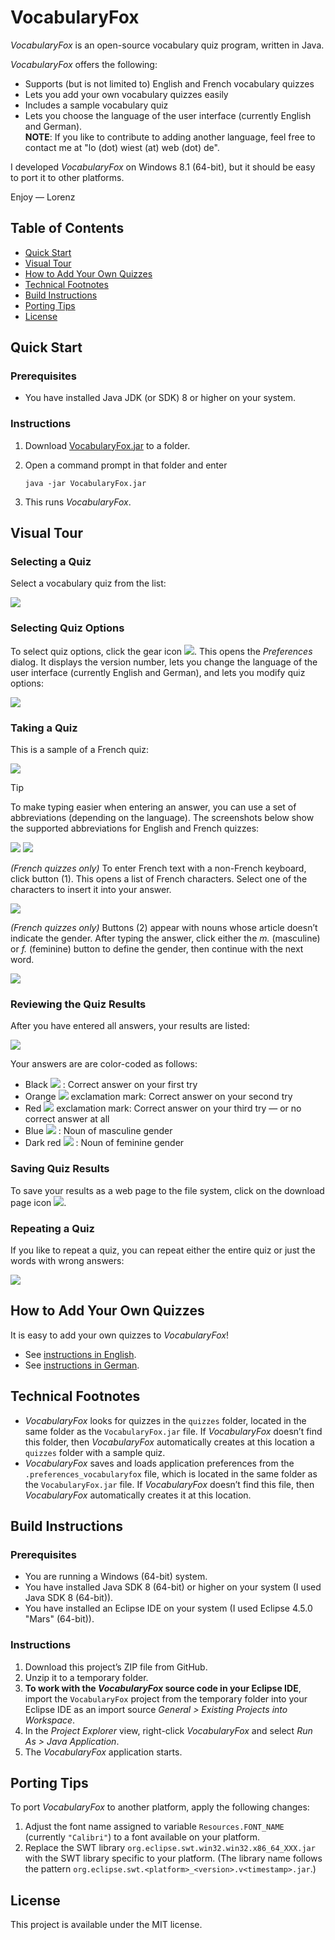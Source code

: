 # VocabularyFox

_VocabularyFox_ is an open-source vocabulary quiz program, written in Java.

_VocabularyFox_ offers the following:
* Supports (but is not limited to) English and French vocabulary quizzes
* Lets you add your own vocabulary quizzes easily
* Includes a sample vocabulary quiz
* Lets you choose the language of the user interface (currently English and German).  
**NOTE**: If you like to contribute to adding another language, feel free to contact me at "lo (dot) wiest (at) web (dot) de".

I developed _VocabularyFox_ on Windows 8.1 (64-bit), but it should be easy to port it to other platforms.

Enjoy &mdash; Lorenz

## Table of Contents

* [Quick Start](#quick-start)
* [Visual Tour](#visual-tour)
* [How to Add Your Own Quizzes](#how-to-add-your-own-quizzes)
* [Technical Footnotes](#technical-footnotes)
* [Build Instructions](#build-instructions)
* [Porting Tips](#porting-tips)
* [License](#license)


## Quick Start

### Prerequisites
* You have installed Java JDK (or SDK) 8 or higher on your system.

### Instructions
1. Download [VocabularyFox.jar](https://github.com/lwiest/VocabularyFox/releases/download/v2.0/VocabularyFox.jar) to a folder.
2. Open a command prompt in that folder and enter

   ``` 
   java -jar VocabularyFox.jar
   ```
3. This runs _VocabularyFox_.

## Visual Tour

### Selecting a Quiz

Select a vocabulary quiz from the list:

<img src="pics/pic01.png"/>

### Selecting Quiz Options

To select quiz options, click the gear icon <img src="pics/pic02.png"/>. This opens the _Preferences_ dialog. It displays the version number, lets you change the language of the user interface (currently English and German), and lets you modify quiz options:

<img src="pics/pic03.png"/>

### Taking a Quiz

This is a sample of a French quiz:

<img src="pics/pic06.png"/>

> [!TIP]
> To make typing easier when entering an answer, you can use a set of abbreviations (depending on the language). The screenshots below show the supported abbreviations for English and French quizzes:

<img src="pics/pic04.png"/> <img src="pics/pic05.png"/>

_(French quizzes only)_ To enter French text with a non-French keyboard, click button (1). This opens a list of French characters. Select one of the characters to insert it into your answer.

<img src="pics/pic07.png"/>

_(French quizzes only)_ Buttons (2) appear with nouns whose article doesn&rsquo;t indicate the gender. After typing the answer, click either the _m._ (masculine) or _f._ (feminine) button to define the gender, then continue with the next word.

<img src="pics/pic08.png"/>

### Reviewing the Quiz Results

After you have entered all answers, your results are listed:

<img src="pics/pic09.png"/>

Your answers are are color-coded as follows: 
* Black <img src="pics/color_black.png"/> : Correct answer on your first try
* Orange <img src="pics/color_orange.png"/> exclamation mark: Correct answer on your second try
* Red <img src="pics/color_red.png"/> exclamation mark: Correct answer on your third try &mdash; or no correct answer at all
* Blue <img src="pics/color_blue.png"/> : Noun of masculine gender
* Dark red <img src="pics/color_darkred.png"/> : Noun of feminine gender

### Saving Quiz Results

To save your results as a web page to the file system, click on the download page icon <img src="pics/pic10.png"/>.

### Repeating a Quiz

If you like to repeat a quiz, you can repeat either the entire quiz or just the words with wrong answers:

<img src="pics/pic11.png"/>

## How to Add Your Own Quizzes

It is easy to add your own quizzes to _VocabularyFox_!
* See [instructions in English](doc/VocabularyFox.Instructions.English.pdf).
* See [instructions in German](doc/VocabularyFox.Instructions.German.pdf).

## Technical Footnotes

* _VocabularyFox_ looks for quizzes in the `quizzes` folder, located in the same folder as the `VocabularyFox.jar` file. If _VocabularyFox_ doesn&rsquo;t find this folder, then _VocabularyFox_ automatically creates at this location a `quizzes` folder with a sample quiz.
* _VocabularyFox_ saves and loads application preferences from the `.preferences_vocabularyfox` file, which is located in the same folder as the `VocabularyFox.jar` file. If _VocabularyFox_ doesn&rsquo;t find this file, then _VocabularyFox_ automatically creates it at this location.

## Build Instructions

### Prerequisites

* You are running a Windows (64-bit) system.
* You have installed Java SDK 8 (64-bit) or higher on your system (I used Java SDK 8 (64-bit)).
* You have installed an Eclipse IDE on your system (I used Eclipse 4.5.0 "Mars" (64-bit)).

### Instructions

1. Download this project&rsquo;s ZIP file from GitHub.
2. Unzip it to a temporary folder.
3. **To work with the _VocabularyFox_ source code in your Eclipse IDE**, import the `VocabularyFox` project from the temporary folder into your Eclipse IDE as an import source _General > Existing Projects into Workspace_.
4. In the _Project Explorer_ view, right-click _VocabularyFox_ and select _Run As > Java Application_.
5. The _VocabularyFox_ application starts.

## Porting Tips

To port _VocabularyFox_ to another platform, apply the following changes:

1. Adjust the font name assigned to variable `Resources.FONT_NAME` (currently `"Calibri"`) to a font available on your platform.
2. Replace the SWT library `org.eclipse.swt.win32.win32.x86_64_XXX.jar` with the SWT library specific to your platform. (The library name follows the pattern `org.eclipse.swt.<platform>_<version>.v<timestamp>.jar`.)

## License

This project is available under the MIT license.

